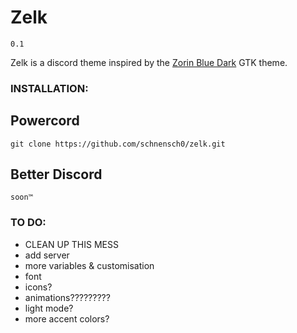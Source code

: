 # Zelk
`0.1`

Zelk is a discord theme inspired by the [Zorin Blue Dark](https://github.com/ZorinOS/zorin-desktop-themes/tree/master/ZorinBlue-Dark) GTK theme.

### INSTALLATION:

## Powercord
`git clone https://github.com/schnensch0/zelk.git`

## Better Discord
`soon™`

### TO DO:
* CLEAN UP THIS MESS
* add server
* more variables & customisation
* font
* icons?
* animations?????????
* light mode?
* more accent colors?
